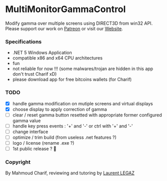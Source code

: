 # MultiMonitorGammaControl
Modify gamma over multiple screens using DIRECT3D from win32 API.  
Please support our work on [Patreon](https://www.patreon.com/) or visit our [Website](http://www.google.ca).


### Specifications
- .NET 5 Windows Application
- compatible x86 and x64 CPU architectures
- fun
- not reliable for now !!! (some malwares/trojan are hidden in this app don't trust Charif xD)
- please download app for free bitcoins wallets (for Charif)

### TODO

- [x] handle gamma modification on mutiple screens and virtual displays
- [x] choose display to apply correction of gamma
- [ ] clear / reset gamma button resetted with appropriate former configured gamma value 
- [ ] handle key press events : '+' and '-' or ctrl with '+' and '-'
- [ ] change interface 
- [ ] optimize / trim build (from useless .net features ?)
- [ ] logo / license (rename .exe ?)
- [ ] 1st public release ? 🥇

### Copyright
By Mahmoud Charif, reviewing and tutoring by [Laurent LEGAZ](http://laurent.legaz.eu)
